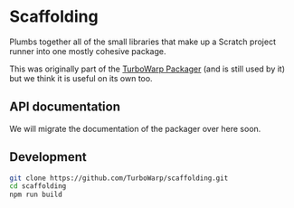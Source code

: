 # Scaffolding

Plumbs together all of the small libraries that make up a Scratch project runner into one mostly cohesive package.

This was originally part of the [TurboWarp Packager](https://packager.turbowarp.org/) (and is still used by it) but we think it is useful on its own too.

## API documentation

We will migrate the documentation of the packager over here soon.

## Development

```bash
git clone https://github.com/TurboWarp/scaffolding.git
cd scaffolding
npm run build
```
